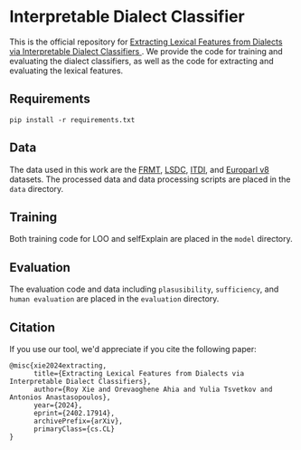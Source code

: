# Interpretable Dialect Classifier
This is the official repository for [Extracting Lexical Features from Dialects via Interpretable Dialect Classifiers ](https://arxiv.org/abs/2402.17914). We provide the code for training and evaluating the dialect classifiers, as well as the code for extracting and evaluating the lexical features. 

## Requirements
```pip install -r requirements.txt``` 

## Data
The data used in this work are the [FRMT](https://arxiv.org/abs/2210.00193), [LSDC](https://aclanthology.org/2020.vardial-1.3/), [ITDI](https://aclanthology.org/2022.vardial-1.13.pdf), and [Europarl v8](https://aclanthology.org/2005.mtsummit-papers.11/) datasets. The processed data and data processing scripts are placed in the `data` directory.

## Training
Both training code for LOO and selfExplain are placed in the `model` directory. 

## Evaluation
The evaluation code and data including `plasusibility`, `sufficiency`, and `human evaluation` are placed in the `evaluation` directory.

## Citation
If you use our tool, we'd appreciate if you cite the following paper:
```
@misc{xie2024extracting,
      title={Extracting Lexical Features from Dialects via Interpretable Dialect Classifiers}, 
      author={Roy Xie and Orevaoghene Ahia and Yulia Tsvetkov and Antonios Anastasopoulos},
      year={2024},
      eprint={2402.17914},
      archivePrefix={arXiv},
      primaryClass={cs.CL}
}
```

